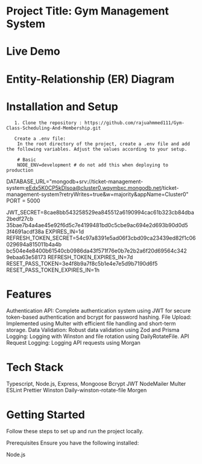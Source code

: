 # Project Title: Gym Management System

# Live Demo

# Entity-Relationship (ER) Diagram

# Installation and Setup

       1. Clone the repository : https://github.com/rajuahmmed111/Gym-Class-Scheduling-And-Membership.git

       Create a .env file:
        In the root directory of the project, create a .env file and add the following variables. Adjust the values according to your setup.

        # Basic
        NODE_ENV=development # do not add this when deploying to production
DATABASE_URL="mongodb+srv://ticket-management-system:eEdx5K0CP5kDIsoa@cluster0.wqymbxc.mongodb.net/ticket-management-system?retryWrites=true&w=majority&appName=Cluster0"
PORT = 5000

JWT_SECRET=8cae8bb543258529ea845512a6190994cac61b323cb84dba2bedf27cb
35bae7b4a4ae45e92f6d5c7e4199481bd0c5cbe9ac694e2d693b90d0d5
3f4691acdf38a
EXPIRES_IN=1d
REFRESH_TOKEN_SECRET=54c97a8391e5ad06f3cbd09ca23439ed82f1c06029694a815011b4a4b
bc504e4e8400b61540cb0986da43f571f76e0b7e2b2a6f20d69564c342
9ebaa63e58173
REFRESH_TOKEN_EXPIRES_IN=7d
RESET_PASS_TOKEN=3e4f8b9a7f8c5b1e4e7e5d9b7190d6f5 
RESET_PASS_TOKEN_EXPIRES_IN=1h


   # Features
Authentication API: Complete authentication system using JWT for secure token-based authentication and bcrypt for password hashing.
File Upload: Implemented using Multer with efficient file handling and short-term storage.
Data Validation: Robust data validation using Zod and Prisma
Logging: Logging with Winston and file rotation using DailyRotateFile.
API Request Logging: Logging API requests using Morgan

# Tech Stack
Typescript,
Node.js,
Express,
Mongoose
Bcrypt
JWT
NodeMailer
Multer
ESLint
Prettier
Winston
Daily-winston-rotate-file
Morgen


# Getting Started
Follow these steps to set up and run the project locally.

 Prerequisites
Ensure you have the following installed:

Node.js

